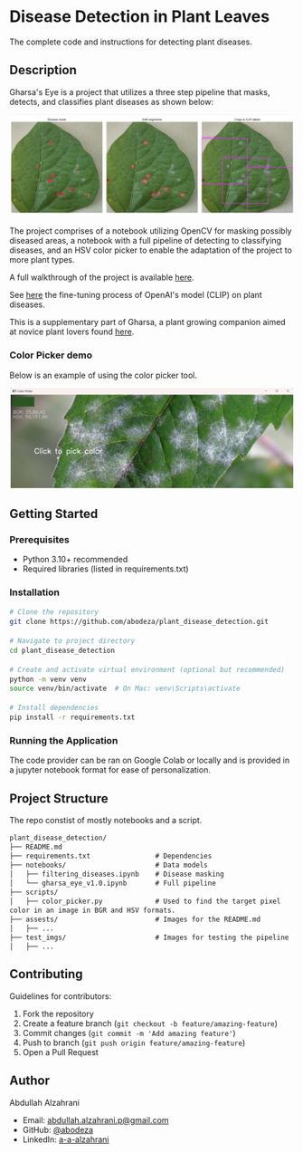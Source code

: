 # Disease Detection in Plant Leaves
The complete code and instructions for detecting plant diseases. 

## Description
Gharsa's Eye is a project that utilizes a three step pipeline that masks, detects, and classifies plant diseases as shown below:

<p align="center">
  <img src="assets/prediction.png" alt="prediction example" width="600"/>
</p>

The project comprises of a notebook utilizing OpenCV for masking possibly diseased areas, a notebook with a full pipeline of detecting to classifying diseases, and an HSV color picker to enable the adaptation of the project to more plant types. 


A full walkthrough of the project is available [here](https://abodeza.github.io/projects/gharsa/).

See [here](https://github.com/abodeza/clip-ViT-B-32-leaf-disease) the fine-tuning process of OpenAI's model (CLIP) on plant diseases.

This is a supplementary part of Gharsa, a plant growing companion aimed at novice plant lovers found [here](https://github.com/abodeza/Gharsa/tree/master).

### Color Picker demo
Below is an example of using the color picker tool.
<p align="center">
  <img src="assets/color_picker.png" alt="Color Picker Example" width="500"/>
</p>


## Getting Started

### Prerequisites

* Python 3.10+ recommended
* Required libraries (listed in requirements.txt)

### Installation

```bash
# Clone the repository
git clone https://github.com/abodeza/plant_disease_detection.git

# Navigate to project directory
cd plant_disease_detection

# Create and activate virtual environment (optional but recommended)
python -m venv venv
source venv/bin/activate  # On Mac: venv\Scripts\activate

# Install dependencies
pip install -r requirements.txt
```


### Running the Application

The code provider can be ran on Google Colab or locally and is provided in a jupyter notebook format for ease of personalization. 

## Project Structure

The repo constist of mostly notebooks and a script.
```
plant_disease_detection/
├── README.md
├── requirements.txt                # Dependencies
├── notebooks/                      # Data models
│   ├── filtering_diseases.ipynb    # Disease masking
│   └── gharsa_eye_v1.0.ipynb       # Full pipeline
├── scripts/                        
│   ├── color_picker.py             # Used to find the target pixel color in an image in BGR and HSV formats.
├── assests/                        # Images for the README.md                        
│   ├── ...
├── test_imgs/                      # Images for testing the pipeline
│   ├── ...
```
## Contributing

Guidelines for contributors:
1. Fork the repository
2. Create a feature branch (`git checkout -b feature/amazing-feature`)
3. Commit changes (`git commit -m 'Add amazing feature'`)
4. Push to branch (`git push origin feature/amazing-feature`)
5. Open a Pull Request

## Author

Abdullah Alzahrani
- Email: [abdullah.alzahrani.p@gmail.com](mailto:abdullah.alzahrani.p@gmail.com)
- GitHub: [@abodeza](https://github.com/abodeza)
- LinkedIn: [a-a-alzahrani](https://linkedin.com/in/a-a-alzahrani)
